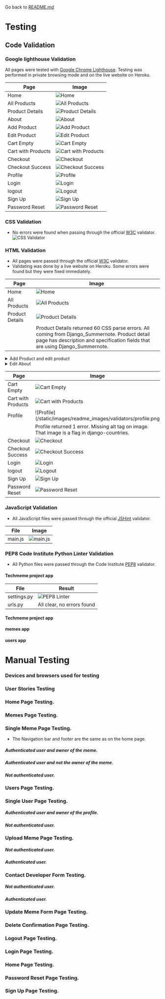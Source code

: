Go back to [README.md](/README.md)

# Testing

## Code Validation

### Google lighthouse Validation

All pages were tested with [Google Chrome Lighthouse](https://developer.chrome.com/docs/lighthouse/overview/). Testing was performed in private browsing mode and on the live website on Heroku.

| Page | Image |
| --- | --- |
| Home | ![Home](/static/images/readme_images/lighthouse/index.png) |
| All Products | ![All Products](/static/images/readme_images/lighthouse/all_products.png) |
| Product Details | ![Product Details](/static/images/readme_images/lighthouse/product_detail.png) |
| About | ![About](/static/images/readme_images/lighthouse/about.png) |
| Add Product | ![Add Product](/static/images/readme_images/lighthouse/add_product.png) |
| Edit Product | ![Edit Product](/static/images/readme_images/lighthouse/edit_products.png) |
| Cart Empty | ![Cart Empty](/static/images/readme_images/lighthouse/cart_empty.png) |
| Cart with Products | ![Cart with Products](/static/images/readme_images/lighthouse/cart_with_product.png) |
| Checkout | ![Checkout](/static/images/readme_images/lighthouse/checkout.png) |
| Checkout Success | ![Checkout Success](/static/images/readme_images/lighthouse/checkout_success.png) |
| Profile | ![Profile](/static/images/readme_images/lighthouse/profile.png) |
| Login | ![Login](/static/images/readme_images/lighthouse/login.png) |
| logout | ![Logout](/static/images/readme_images/lighthouse/logout.png) |
| Sign Up | ![Sign Up](/static/images/readme_images/lighthouse/signup.png) |
| Password Reset | ![Password Reset](/static/images/readme_images/lighthouse/forgot_password.png) |

### CSS Validation
- No errors were found when passing through the official [W3C](https://validator.w3.org/) validator.
![CSS Validator](/static/images/readme_images/validators/css_validator.png)

### HTML Validation

- All pages were passed through the official [W3C](https://validator.w3.org/nu/) validator.
- Validating was done by a live website on Heroku. Some errors were found but they were fixed immediately.

| Page | Image |
| --- | --- |
| Home | ![Home](/static/images/readme_images/validators/no_error.png) |
| All Products | ![All Products](/static/images/readme_images/validators/no_error.png) |
| Product Details | ![Product Details](/static/images/readme_images/validators/product_detail.png) |
| | Product Details returned 60 CSS parse errors. All coming from Django_Summernote. Product detail page has description and specification fields that are using Django_Summernote. |

<details>
    <summary>Add Product and edit product</summary>

- Add Product returned 16 different errors. All coming from Django_Summernote. Add Product page has description and specification fields that are using Django_Summernote.
- Given more time I would like to try to fix these errors.
- Because these pages are using same form they have same errors. 

![Add Product](/static/images/readme_images/validators/add_product1.png)
![Add Product](/static/images/readme_images/validators/add_product2.png)
![Add Product](/static/images/readme_images/validators/add_product3.png)
![Product Management](/static/images/readme_images/validators/no_error.png)

- About page returned 4 errors. All coming from Django_Summernote.

![About](/static/images/readme_images/validators/about.png)

</details>

<details>
    <summary>Edit About</summary>

- Edit About page returned 36 errors. All coming from Django_Summernote.

    ![Edit Product](/static/images/readme_images/validators/edit_about1.png)
    ![Edit Product](/static/images/readme_images/validators/edit_about2.png)
    ![Edit Product](/static/images/readme_images/validators/edit_about3.png)
    ![Edit Product](/static/images/readme_images/validators/edit_about4.png)
    ![Edit Product](/static/images/readme_images/validators/edit_about5.png)
    ![Edit Product](/static/images/readme_images/validators/edit_about6.png)

</details>

| Page | Image |
| --- | --- |
| Cart Empty | ![Cart Empty](/static/images/readme_images/validators/no_error.png) |
| Cart with Products | ![Cart with Products](/static/images/readme_images/validators/no_error.png) |
| Profile | ![Profile](/static/images/readme_images/validators/profile.png |
|         | Profile returned 1 error. Missing alt tag on image. That image is a flag in django-countries. |
| Checkout | ![Checkout](/static/images/readme_images/validators/no_error.png) |
| Checkout Success | ![Checkout Success](/static/images/readme_images/validators/no_error.png) |
| Login | ![Login](/static/images/readme_images/validators/no_error.png) |
| logout | ![Logout](/static/images/readme_images/validators/no_error.png) |
| Sign Up | ![Sign Up](/static/images/readme_images/validators/no_error.png) |
| Password Reset | ![Password Reset](/static/images/readme_images/validators/no_error.png) |


### JavaScript Validation

- All JavaScript files were passed through the official [JSHint](https://jshint.com/) validator.

| File | Image |
| --- | --- |
| main.js | ![main.js](/static/images/readme_images/validators/js.png) |


### PEP8 Code Institute Python Linter Validation

- All Python files were passed through the Code Institute [PEP8](https://pep8ci.herokuapp.com/) validator.

#### Techmeme project app

| File | Result |
| --- | --- |
| settings.py | ![PEP8 Linter](/static/images/readme_images/pep8_clear.png) |
| urls.py | All clear, no errors found |



#### Techmeme project app

#### memes app



#### users app



 # Manual Testing

### Devices and browsers used for testing


### User Stories Testing




### Home Page Testing.



### Memes Page Testing.



### Single Meme Page Testing.

- The Navigation bar and footer are the same as on the home page.

##### Authenticated user and owner of the meme.

##### Authenticated user and not the owner of the meme.

##### Not authenticated user.

### Users Page Testing.


### Single User Page Testing.


##### Authenticated user and owner of the profile.

##### Not authenticated user.

### Upload Meme Page Testing.

##### Not authenticated user.

##### Authenticated user.

### Contact Developer Form Testing.

##### Not authenticated user.


##### Authenticated user.

### Update Meme Form Page Testing.


### Delete Confirmation Page Testing.


### Logout Page Testing.


### Login Page Testing.


### Home Page Testing.

### Password Reset Page Testing.


### Sign Up Page Testing.